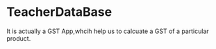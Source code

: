 # TeacherDataBase
It is actually a GST App,whcih help us to calcuate a GST of a particular product. 
